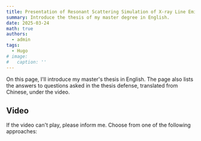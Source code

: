 ```yaml
---
title: Presentation of Resonant Scattering Simulation of X-ray Line Emission in test
summary: Introduce the thesis of my master degree in English.
date: 2025-03-24
math: true
authors:
  - admin
tags:
  - Hugo
# image:
#   caption: ''
---
```


On this page, I'll introduce my master's thesis in English. The page also lists the answers to questions asked in the thesis defense, translated from Chinese, under the video.

## Video

If the video can't play, please inform me. Choose from one of the following approaches: